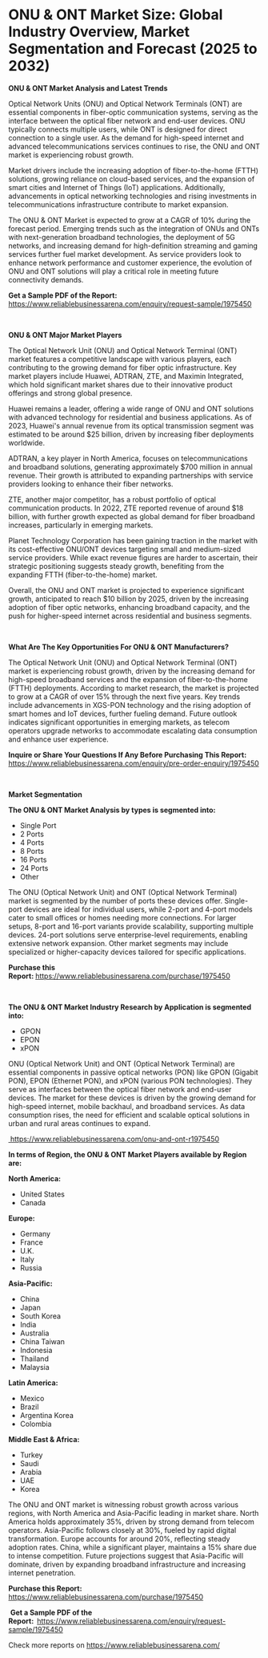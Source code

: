<p><h1>ONU & ONT Market Size: Global Industry Overview, Market Segmentation and Forecast (2025 to 2032)</h1></p><p><strong>ONU & ONT Market Analysis and Latest Trends</strong></p>
<p><p>Optical Network Units (ONU) and Optical Network Terminals (ONT) are essential components in fiber-optic communication systems, serving as the interface between the optical fiber network and end-user devices. ONU typically connects multiple users, while ONT is designed for direct connection to a single user. As the demand for high-speed internet and advanced telecommunications services continues to rise, the ONU and ONT market is experiencing robust growth.</p><p>Market drivers include the increasing adoption of fiber-to-the-home (FTTH) solutions, growing reliance on cloud-based services, and the expansion of smart cities and Internet of Things (IoT) applications. Additionally, advancements in optical networking technologies and rising investments in telecommunications infrastructure contribute to market expansion.</p><p>The ONU & ONT Market is expected to grow at a CAGR of 10% during the forecast period. Emerging trends such as the integration of ONUs and ONTs with next-generation broadband technologies, the deployment of 5G networks, and increasing demand for high-definition streaming and gaming services further fuel market development. As service providers look to enhance network performance and customer experience, the evolution of ONU and ONT solutions will play a critical role in meeting future connectivity demands.</p></p>
<p><strong>Get a Sample PDF of the Report:&nbsp;</strong> <a href="https://www.reliablebusinessarena.com/enquiry/request-sample/1975450?utm_campaign=3561&utm_medium=2&utm_source=Github&utm_content=ia&utm_term=08042025&utm_id=onu-ont">https://www.reliablebusinessarena.com/enquiry/request-sample/1975450</a></p>
<p>&nbsp;</p>
<p><strong>ONU & ONT Major Market Players</strong></p>
<p><p>The Optical Network Unit (ONU) and Optical Network Terminal (ONT) market features a competitive landscape with various players, each contributing to the growing demand for fiber optic infrastructure. Key market players include Huawei, ADTRAN, ZTE, and Maximin Integrated, which hold significant market shares due to their innovative product offerings and strong global presence.</p><p>Huawei remains a leader, offering a wide range of ONU and ONT solutions with advanced technology for residential and business applications. As of 2023, Huawei's annual revenue from its optical transmission segment was estimated to be around $25 billion, driven by increasing fiber deployments worldwide.</p><p>ADTRAN, a key player in North America, focuses on telecommunications and broadband solutions, generating approximately $700 million in annual revenue. Their growth is attributed to expanding partnerships with service providers looking to enhance their fiber networks.</p><p>ZTE, another major competitor, has a robust portfolio of optical communication products. In 2022, ZTE reported revenue of around $18 billion, with further growth expected as global demand for fiber broadband increases, particularly in emerging markets.</p><p>Planet Technology Corporation has been gaining traction in the market with its cost-effective ONU/ONT devices targeting small and medium-sized service providers. While exact revenue figures are harder to ascertain, their strategic positioning suggests steady growth, benefiting from the expanding FTTH (fiber-to-the-home) market.</p><p>Overall, the ONU and ONT market is projected to experience significant growth, anticipated to reach $10 billion by 2025, driven by the increasing adoption of fiber optic networks, enhancing broadband capacity, and the push for higher-speed internet across residential and business segments.</p></p>
<p>&nbsp;</p>
<p><strong>What Are The Key Opportunities For ONU & ONT Manufacturers?</strong></p>
<p><p>The Optical Network Unit (ONU) and Optical Network Terminal (ONT) market is experiencing robust growth, driven by the increasing demand for high-speed broadband services and the expansion of fiber-to-the-home (FTTH) deployments. According to market research, the market is projected to grow at a CAGR of over 15% through the next five years. Key trends include advancements in XGS-PON technology and the rising adoption of smart homes and IoT devices, further fueling demand. Future outlook indicates significant opportunities in emerging markets, as telecom operators upgrade networks to accommodate escalating data consumption and enhance user experience.</p></p>
<p><strong>Inquire or Share Your Questions If Any Before Purchasing This Report:</strong> <a href="https://www.reliablebusinessarena.com/enquiry/pre-order-enquiry/1975450?utm_campaign=3561&utm_medium=2&utm_source=Github&utm_content=ia&utm_term=08042025&utm_id=onu-ont">https://www.reliablebusinessarena.com/enquiry/pre-order-enquiry/1975450</a></p>
<p>&nbsp;</p>
<p><strong>Market Segmentation</strong></p>
<p><strong>The ONU & ONT Market Analysis by types is segmented into:</strong></p>
<p><ul><li>Single Port</li><li>2 Ports</li><li>4 Ports</li><li>8 Ports</li><li>16 Ports</li><li>24 Ports</li><li>Other</li></ul></p>
<p><p>The ONU (Optical Network Unit) and ONT (Optical Network Terminal) market is segmented by the number of ports these devices offer. Single-port devices are ideal for individual users, while 2-port and 4-port models cater to small offices or homes needing more connections. For larger setups, 8-port and 16-port variants provide scalability, supporting multiple devices. 24-port solutions serve enterprise-level requirements, enabling extensive network expansion. Other market segments may include specialized or higher-capacity devices tailored for specific applications.</p></p>
<p><strong>Purchase this Report:&nbsp;</strong><a href="https://www.reliablebusinessarena.com/purchase/1975450?utm_campaign=3561&utm_medium=2&utm_source=Github&utm_content=ia&utm_term=08042025&utm_id=onu-ont">https://www.reliablebusinessarena.com/purchase/1975450</a></p>
<p>&nbsp;</p>
<p><strong>The ONU & ONT Market Industry Research by Application is segmented into:</strong></p>
<p><ul><li>GPON</li><li>EPON</li><li>xPON</li></ul></p>
<p><p>ONU (Optical Network Unit) and ONT (Optical Network Terminal) are essential components in passive optical networks (PON) like GPON (Gigabit PON), EPON (Ethernet PON), and xPON (various PON technologies). They serve as interfaces between the optical fiber network and end-user devices. The market for these devices is driven by the growing demand for high-speed internet, mobile backhaul, and broadband services. As data consumption rises, the need for efficient and scalable optical solutions in urban and rural areas continues to expand.</p></p>
<p><a href="https://www.reliablebusinessarena.com/onu-and-ont-r1975450?utm_campaign=3561&utm_medium=2&utm_source=Github&utm_content=ia&utm_term=08042025&utm_id=onu-ont">&nbsp;https://www.reliablebusinessarena.com/onu-and-ont-r1975450</a></p>
<p><strong>In terms of Region, the ONU & ONT Market Players available by Region are:</strong></p>
<p>
    <p> <strong> North America: </strong>
        <ul>
            <li>United States</li>
            <li>Canada</li>
        </ul>
        </p> 
    <p> <strong> Europe: </strong>
        <ul>
            <li>Germany</li>
            <li>France</li>
            <li>U.K.</li>
            <li>Italy</li>
            <li>Russia</li>
        </ul>
        </p> 
    <p> <strong> Asia-Pacific: </strong>
        <ul>
            <li>China</li>
            <li>Japan</li>
            <li>South Korea</li>
            <li>India</li>
            <li>Australia</li>
            <li>China Taiwan</li>
            <li>Indonesia</li>
            <li>Thailand</li>
            <li>Malaysia</li>
        </ul>
        </p> 
    <p> <strong> Latin America: </strong>
        <ul>
            <li>Mexico</li>
            <li>Brazil</li>
            <li>Argentina Korea</li>
            <li>Colombia</li>
        </ul>
        </p> 
    <p> <strong> Middle East & Africa: </strong>
        <ul>
            <li>Turkey</li>
            <li>Saudi</li>
            <li>Arabia</li>
            <li>UAE</li>
            <li>Korea</li>
        </ul>
    </p>
    </p>
<p><p>The ONU and ONT market is witnessing robust growth across various regions, with North America and Asia-Pacific leading in market share. North America holds approximately 35%, driven by strong demand from telecom operators. Asia-Pacific follows closely at 30%, fueled by rapid digital transformation. Europe accounts for around 20%, reflecting steady adoption rates. China, while a significant player, maintains a 15% share due to intense competition. Future projections suggest that Asia-Pacific will dominate, driven by expanding broadband infrastructure and increasing internet penetration.</p></p>
<p><strong>Purchase this Report: </strong><a href="https://www.reliablebusinessarena.com/purchase/1975450?utm_campaign=3561&utm_medium=2&utm_source=Github&utm_content=ia&utm_term=08042025&utm_id=onu-ont">https://www.reliablebusinessarena.com/purchase/1975450</a></p>
<p>&nbsp;<strong>Get a Sample PDF of the Report:&nbsp;&nbsp;</strong><a href="https://www.reliablebusinessarena.com/enquiry/request-sample/1975450?utm_campaign=3561&utm_medium=2&utm_source=Github&utm_content=ia&utm_term=08042025&utm_id=onu-ont">https://www.reliablebusinessarena.com/enquiry/request-sample/1975450</a></p>
<p><strong></strong></p>
<p>Check more reports on <a href="https://www.reliablebusinessarena.com/?utm_campaign=3561&utm_medium=2&utm_source=Github&utm_content=ia&utm_term=08042025&utm_id=onu-ont">https://www.reliablebusinessarena.com/</a></p>